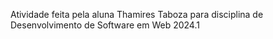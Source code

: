 Atividade feita pela aluna Thamires Taboza para disciplina de Desenvolvimento de Software em Web 2024.1

